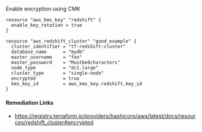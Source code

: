 
Enable encryption using CMK

```hcl
resource "aws_kms_key" "redshift" {
  enable_key_rotation = true
}

resource "aws_redshift_cluster" "good_example" {
  cluster_identifier = "tf-redshift-cluster"
  database_name      = "mydb"
  master_username    = "foo"
  master_password    = "Mustbe8characters"
  node_type          = "dc1.large"
  cluster_type       = "single-node"
  encrypted          = true
  kms_key_id         = aws_kms_key.redshift.key_id
}
```

#### Remediation Links
 - https://registry.terraform.io/providers/hashicorp/aws/latest/docs/resources/redshift_cluster#encrypted


